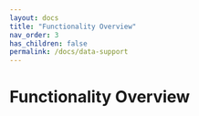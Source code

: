 ```yaml
---
layout: docs
title: "Functionality Overview"
nav_order: 3
has_children: false
permalink: /docs/data-support
---
```


# Functionality Overview
